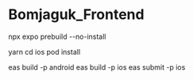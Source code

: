 # Bomjaguk_Frontend

npx expo prebuild --no-install

yarn
cd ios
pod install

eas build -p android
eas build -p ios
eas submit -p ios
